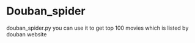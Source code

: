# Douban_spider

douban_spider.py you can use it to get top 100 movies which is listed by douban website
